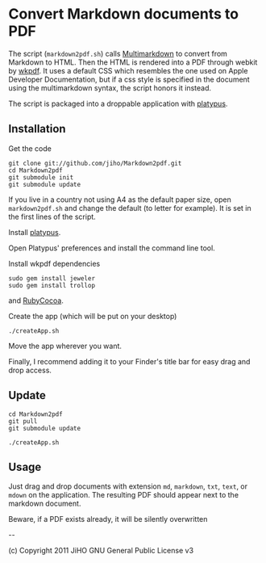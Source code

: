 
# Convert Markdown documents to PDF

The script (`markdown2pdf.sh`) calls [Multimarkdown](http://fletcherpenney.net/multimarkdown/ "MultiMarkdown") to convert from Markdown to HTML. Then the HTML is rendered into a PDF through webkit by [wkpdf](http://plessl.github.com/wkpdf/ "wkpdf &mdash; a command line HTML to PDF converter for Mac OS X"). It uses a default CSS which resembles the one used on Apple Developer Documentation, but if a css style is specified in the document using the multimarkdown syntax, the script honors it instead.

The script is packaged into a droppable application with [platypus](http://www.sveinbjorn.org/platypus "Platypus | Sveinbjorn Thordarson").

## Installation

Get the code

	git clone git://github.com/jiho/Markdown2pdf.git
	cd Markdown2pdf
	git submodule init
	git submodule update

If you live in a country not using A4 as the default paper size, open `markdown2pdf.sh` and change the default (to letter for example). It is set in the first lines of the script.

Install [platypus](http://www.sveinbjorn.org/platypus "Platypus | Sveinbjorn Thordarson").

Open Platypus' preferences and install the command line tool.

Install wkpdf dependencies

    sudo gem install jeweler
    sudo gem install trollop

and [RubyCocoa](http://rubycocoa.sourceforge.net/ "File: RubyCocoa - A Ruby/Objective-C Bridge").

Create the app (which will be put on your desktop)

	./createApp.sh

Move the app wherever you want.

Finally, I recommend adding it to your Finder's title bar for easy drag and drop access.

## Update

	cd Markdown2pdf
	git pull
	git submodule update

	./createApp.sh

## Usage

Just drag and drop documents with extension `md`, `markdown`, `txt`, `text`, or `mdown` on the application. The resulting PDF should appear next to the markdown document.

Beware, if a PDF exists already, it will be silently overwritten

--

(c) Copyright 2011 JiHO
    GNU General Public License v3
